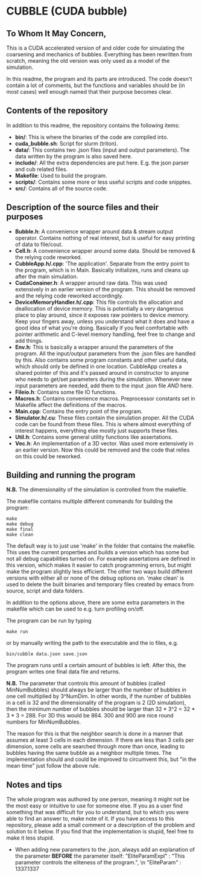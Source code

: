 # CUBBLE (CUDA bubble)

## To Whom It May Concern,

This is a CUDA accelerated version of and older code for simulating the coarsening and mechanics of bubbles. Everything has been rewritten from scratch, meaning the old version was only used as a model of the simulation.

In this readme, the program and its parts are introduced. The code doesn't contain a lot of comments, but the functions and variables should be (in most cases) well enough named that their purpose becomes clear.

## Contents of the repository
In addition to this readme, the repository contains the following items:
- **bin/**: This is where the binaries of the code are compiled into.
- **cuda_bubble.sh**: Script for slurm (triton).
- **data/**: This contains two .json files (input and output parameters). The data written by the program is also saved here.
- **include/**: All the extra dependencies are put here. E.g. the json parser and cub related files.
- **Makefile**: Used to build the program.
- **scripts/**: Contains some more or less useful scripts and code snipptes.
- **src/**: Contains all of the source code.

## Description of the source files and their purposes
- **Bubble.h**: A convenience wrapper around data & stream output operator. Contains nothing of real interest, but is useful for easy printing of data to file/cout.
- **Cell.h**: A convenience wrapper around some data. Should be removed & the relying code reworked.
- **CubbleApp.h/.cpp**: 'The application'. Separate from the entry point to the program, which is in Main. Basically initializes, runs and cleans up after the main simulation.
- **CudaConainer.h**: A wrapper around raw data. This was used extensively in an earlier version of the program. This should be removed and the relying code reworked accordingly.
- **DeviceMemoryHandler.h/.cpp**: This file controls the allocation and deallocation of device memory. This is potentially a very dangerous place to play around, since it exposes raw pointers to device memory. Keep your fingers away, unless you understand what it does and have a good idea of what you're doing. Basically if you feel comfortable with pointer arithmetic and C-level memory handling, feel free to change and add things.
- **Env.h**: This is basically a wrapper around the parameters of the program. All the input/output parameters from the .json files are handled by this. Also contains some program constants and other useful data, which should only be defined in one location. CubbleApp creates a shared pointer of this and it's passed around in constructor to anyone who needs to get/set parameters during the simulation. Whenever new input parameters are needed, add them to the input .json file _AND_ here.
- **Fileio.h**: Contains some file IO functions.
- **Macros.h**: Contains convenience macros. Preprocessor constants set in Makefile affect the definitions of the macros.
- **Main.cpp**: Contains the entry point of the program.
- **Simulator.h/.cu**: These files contain the simulation proper. All the CUDA code can be found from these files. This is where almost everything of interest happens, everything else mostly just supports these files.
- **Util.h**: Contains some general utility functions like assertations.
- **Vec.h**: An implementation of a 3D vector. Was used more extensively in an earlier version. Now this could be removed and the code that relies on this could be reworked.

## Building and running the program
**N.B.** The dimensionality of the simulation is controlled from the makefile.

The makefile contains multiple different commands for building the program:
```
make
make debug
make final
make clean
```

The default way is to just use 'make' in the folder that contains the makefile. This uses the current properties and builds a version which has some but not all debug capabilities turned on. For example assertations are defined in this version, which makes it easier to catch programming errors, but might make the program slightly less efficient.
The other two ways build different versions with either all or none of the debug options on. 'make clean' is used to delete the built binaries and temporary files created by emacs from source, script and data folders.

In addition to the options above, there are some extra parameters in the makefile which can be used to e.g. turn profiling on/off.

The program can be run by typing
```
make run
```
or by manually writing the path to the executable and the io files, e.g.
```
bin/cubble data.json save.json
```
The program runs until a certain amount of bubbles is left. After this, the program writes one final data file and returns.

**N.B.** The parameter that controls this amount of bubbles (called MinNumBubbles) should always be larger than the number of bubbles in one cell multiplied by 3^NumDim. In other words, if the number of bubbles in a cell is 32 and the dimensionality of the program is 2 (2D simulation), then the minimum number of bubbles should be larger than 32 * 3^2 = 32 * 3 * 3 = 288. For 3D this would be 864. 300 and 900 are nice round numbers for MinNumBubbles.

The reason for this is that the neighbor search is done in a manner that assumes at least 3 cells in each dimension. If there are less than 3 cells per dimension, some cells are searched through more than once, leading to bubbles having the same bubble as a neighbor multiple times. The implementation should and could be improved to circumvent this, but "in the mean time" just follow the above rule.

## Notes and tips
The whole program was authored by one person, meaning it might not be the most easy or intuitive to use for someone else. If you as a user find something that was difficult for you to understand, but to which you were able to find an answer to, make note of it. If you have access to this repository, please add a small comment or a description of the problem and solution to it below. If you find that the implementation is stupid, feel free to make it less stupid.

- When adding new parameters to the .json, always add an explanation of the parameter **BEFORE** the parameter itself: "EliteParamExpl" : "This parameter controls the eliteness of the program.", \n "EliteParam" : 1337.1337